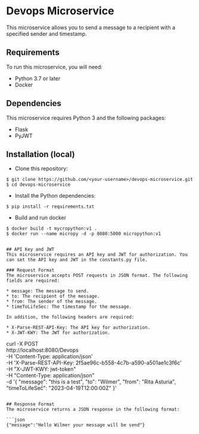 # Devops Microservice

This microservice allows you to send a message to a recipient with a specified sender and timestamp.

## Requirements
To run this microservice, you will need:

* Python 3.7 or later
* Docker

## Dependencies

This microservice requires Python 3 and the following packages:

- Flask
- PyJWT

## Installation (local)
* Clone this repository:
```shell
$ git clone https://github.com/<your-username>/devops-microservice.git
$ cd devops-microservice
```

* Install the Python dependencies:
```shell
$ pip install -r requirements.txt
```
* Build and run docker
```shell
$ docker build -t mycropython:v1 .
$ docker run --name micropy -d -p 8080:5000 micropython:v1


## API Key and JWT
This microservice requires an API key and JWT for authorization. You can set the API key and JWT in the constants.py file.

### Request Format
The microservice accepts POST requests in JSON format. The following fields are required:

* message: The message to send.
* to: The recipient of the message.
* from: The sender of the message.
* timeToLifeSec: The timestamp for the message.

In addition, the following headers are required:

* X-Parse-REST-API-Key: The API key for authorization.
* X-JWT-KWY: The JWT for authorization.

```
curl -X POST \
  http://localhost:8080/Devops \
  -H 'Content-Type: application/json' \
  -H 'X-Parse-REST-API-Key: 2f5ae96c-b558-4c7b-a590-a501ae1c3f6c' \
  -H "X-JWT-KWY: jwt-token" \
  -H "Content-Type: application/json" \
  -d '{
        "message": "this is a test",
        "to": "Wilmer",
        "from": "Rita Asturia",
        "timeToLifeSec̈́": "2023-04-19T12:00:00Z"
      }'
```

## Response Format
The microservice returns a JSON response in the following format:

```json
{"message":"Hello Wilmer your message will be send"}
```